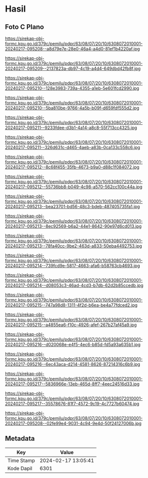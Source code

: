 # Hasil

## Foto C Plano

https://sirekap-obj-formc.kpu.go.id/379c/pemilu/pdpr/63/08/07/20/10/6308072010001-20240217-095208--a8d79e7e-28e0-46a4-a4d0-81ef1b4220af.jpg

https://sirekap-obj-formc.kpu.go.id/379c/pemilu/pdpr/63/08/07/20/10/6308072010001-20240217-095209--2137823a-db97-4c19-a4d4-649dbd42fb8f.jpg

https://sirekap-obj-formc.kpu.go.id/379c/pemilu/pdpr/63/08/07/20/10/6308072010001-20240217-095210--128e3983-739a-4355-a1eb-5e601fcd2990.jpg

https://sirekap-obj-formc.kpu.go.id/379c/pemilu/pdpr/63/08/07/20/10/6308072010001-20240217-095210--5ba810be-9766-4a5b-b09f-d659fdf555d2.jpg

https://sirekap-obj-formc.kpu.go.id/379c/pemilu/pdpr/63/08/07/20/10/6308072010001-20240217-095211--9233fdee-d3b1-4a14-a8c8-55f713cc4325.jpg

https://sirekap-obj-formc.kpu.go.id/379c/pemilu/pdpr/63/08/07/20/10/6308072010001-20240217-095211--326d631c-d465-4aeb-a83b-0ca133c558c6.jpg

https://sirekap-obj-formc.kpu.go.id/379c/pemilu/pdpr/63/08/07/20/10/6308072010001-20240217-095212--8c68f455-35fb-4673-b9a0-d88c1f084072.jpg

https://sirekap-obj-formc.kpu.go.id/379c/pemilu/pdpr/63/08/07/20/10/6308072010001-20240217-095212--55736bb8-b049-4c98-a570-562cc100c44a.jpg

https://sirekap-obj-formc.kpu.go.id/379c/pemilu/pdpr/63/08/07/20/10/6308072010001-20240217-095213--bea23701-bd56-48c3-bdeb-487405735fa1.jpg

https://sirekap-obj-formc.kpu.go.id/379c/pemilu/pdpr/63/08/07/20/10/6308072010001-20240217-095213--8ec92569-b6a2-44e1-8642-90e97d6cd013.jpg

https://sirekap-obj-formc.kpu.go.id/379c/pemilu/pdpr/63/08/07/20/10/6308072010001-20240217-095213--78fa40cc-9be2-463d-a833-50eba4492753.jpg

https://sirekap-obj-formc.kpu.go.id/379c/pemilu/pdpr/63/08/07/20/10/6308072010001-20240217-095214--739fcd9e-5817-4663-afa6-b58763cb4693.jpg

https://sirekap-obj-formc.kpu.go.id/379c/pemilu/pdpr/63/08/07/20/10/6308072010001-20240217-095214--d08053c3-46ad-4cd3-b7db-62d2b85ccedb.jpg

https://sirekap-obj-formc.kpu.go.id/379c/pemilu/pdpr/63/08/07/20/10/6308072010001-20240217-095215--747a98d8-1311-4f2d-b6ea-be4a77fdced2.jpg

https://sirekap-obj-formc.kpu.go.id/379c/pemilu/pdpr/63/08/07/20/10/6308072010001-20240217-095215--a4855ea6-f10c-4926-afef-267b27af45a9.jpg

https://sirekap-obj-formc.kpu.go.id/379c/pemilu/pdpr/63/08/07/20/10/6308072010001-20240217-095216--d020068e-e4f5-4ec6-b85d-fd5a93a635b1.jpg

https://sirekap-obj-formc.kpu.go.id/379c/pemilu/pdpr/63/08/07/20/10/6308072010001-20240217-095216--6ec43aca-d214-4581-8626-87214316c6b9.jpg

https://sirekap-obj-formc.kpu.go.id/379c/pemilu/pdpr/63/08/07/20/10/6308072010001-20240217-095217--5836966e-13eb-465d-8ff7-4eec24516d33.jpg

https://sirekap-obj-formc.kpu.go.id/379c/pemilu/pdpr/63/08/07/20/10/6308072010001-20240217-095217--35578676-81f7-4572-9c19-4c7727b60474.jpg

https://sirekap-obj-formc.kpu.go.id/379c/pemilu/pdpr/63/08/07/20/10/6308072010001-20240217-095208--02fe99e4-9031-4c94-9e4d-50f24127006b.jpg


## Metadata

| Key        | Value               |
| ---------- | ------------------- |
| Time Stamp | 2024-02-17 13:05:41 |
| Kode Dapil | 6301                |



